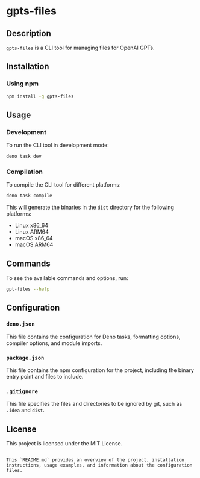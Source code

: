 # gpts-files

## Description
`gpts-files` is a CLI tool for managing files for OpenAI GPTs.

## Installation

### Using npm
```sh
npm install -g gpts-files
```

## Usage

### Development
To run the CLI tool in development mode:
```sh
deno task dev
```

### Compilation
To compile the CLI tool for different platforms:
```sh
deno task compile
```

This will generate the binaries in the `dist` directory for the following platforms:
- Linux x86_64
- Linux ARM64
- macOS x86_64
- macOS ARM64

## Commands
To see the available commands and options, run:
```sh
gpt-files --help
```

## Configuration

### `deno.json`
This file contains the configuration for Deno tasks, formatting options, compiler options, and module imports.

### `package.json`
This file contains the npm configuration for the project, including the binary entry point and files to include.

### `.gitignore`
This file specifies the files and directories to be ignored by git, such as `.idea` and `dist`.

## License
This project is licensed under the MIT License.
```

This `README.md` provides an overview of the project, installation instructions, usage examples, and information about the configuration files.